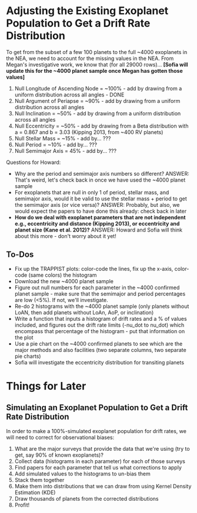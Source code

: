 # Adjusting the Existing Exoplanet Population to Get a Drift Rate Distribution

To get from the subset of a few 100 planets to the full ~4000 exoplanets in the NEA, we need to account for the missing values in the NEA. From Megan's investigative work, we know that (for all 29000 rows)... **[Sofia will update this for the ~4000 planet sample once Megan has gotten those values]**

1) Null Longitude of Ascending Node = ~100% - add by drawing from a uniform distribution across all angles - DONE
2) Null Argument of Periapse = ~90% - add by drawing from a uniform distribution across all angles
3) Null Inclination = ~50% - add by drawing from a uniform distribution across all angles
4) Null Eccentricity = ~50% - add by drawing from a Beta distribution with  a = 0.867 and b = 3.03 (Kipping 2013, from ~400 RV planets)
5) Null Stellar Mass = ~15% - add by... ???
6) Null Period = ~10% - add by... ???
7) Null Semimajor Axis = 45% - add by... ???

Questions for Howard: 

- Why are the period and semimajor axis numbers so different? ANSWER: That's weird, let's check back in once we have used the ~4000 planet sample
- For exoplanets that are null in only 1 of period, stellar mass, and semimajor axis, would it be valid to use the stellar mass + period to get the semimajor axis (or vice versa)? ANSWER: Probably, but also, we would expect the papers to have done this already: check back in later
- **How do we deal with exoplanet parameters that are not independent e.g., eccentricity and distance (Kipping 2013), or eccentricity and planet size (Kane et al. 2012)?** ANSWER: Howard and Sofia will think about this more - don't worry about it yet!

## To-Dos
- Fix up the TRAPPIST plots: color-code the lines, fix up the x-axis, color-code (same colors) the histogram
- Download the new ~4000 planet sample
- Figure out null numbers for each parameter in the ~4000 confirmed planet sample - make sure that the semimajor and period percentages are low (<5%). If not, we'll investigate.
- Re-do 2 histograms with the ~4000 planet sample (only planets without LoAN, then add planets without LoAn, AoP, or inclination)
- Write a function that inputs a histogram of drift rates and a % of values included, and figures out the drift rate limits (-nu_dot to nu_dot) which encompass that percentage of the histogram - put that information on the plot
- Use a pie chart on the ~4000 confirmed planets to see which are the major methods and also facilities (two separate columns, two separate pie charts)
- Sofia will investigate the eccentricity distribution for transiting planets

# Things for Later

## Simulating an Exoplanet Population to Get a Drift Rate Distribution

In order to make a 100%-simulated exoplanet population for drift rates, we will need to correct for observational biases:

1) What are the major surveys that provide the data that we're using (try to get, say 90% of known exoplanets)? 
2) Collect data (histograms in each parameter) for each of those surveys
3) Find papers for each parameter that tell us what corrections to apply
4) Add simulated values to the histograms to un-bias them
5) Stack them together
6) Make them into distributions that we can draw from using Kernel Density Estimation (KDE)
7) Draw thousands of planets from the corrected distributions
8) Profit!
